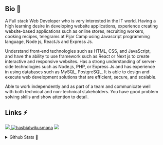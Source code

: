 ## Bio 📜
A Full stack Web Developer who is very interested in the IT world. Having a high learning desire in developing website applications, experience creating website-based applications such as online stores, recruiting workers, cooking recipes, telegrams at Pijar Camp using Javascript programming language, Node js, ReactJs and Express Js.

Understand front-end technologies such as HTML, CSS, and JavaScript, and have the ability to use framework such as React or Next js to create interactive and responsive websites. Has a strong understanding of server-side technologies such as Node.js, PHP, or Express Js and has experience in using databases such as MySQL, PostgreSQL. It is able to design and execute web development solutions that are efficient, secure, and scalable.

Able to work independently and as part of a team and communicate well with both technical and non-technical stakeholders. You have good problem solving skills and show attention to detail.


## Links ⚡
<a href="http://hasbialwi.epizy.com/" target="_blank"> <img src="https://img.shields.io/static/v1?style=for-the-badge&message=Website&color=000000&label=" /> </a> <a href="https://instagram.com/hasbialwikusmana"><img src="https://img.shields.io/static/v1?style=for-the-badge&message=Instagram&color=E4405F&logo=Instagram&logoColor=FFFFFF&label=" alt="hasbialwikusmana" /></a> <a href="https://codepen.io/mrcode7"><img src="https://img.shields.io/static/v1?style=for-the-badge&message=CodePen&color=000000&logo=CodePen&logoColor=FFFFFF&label=" /></a>


<details>
  <summary>Github Stats 💯 </summary>
  <img src="https://github-readme-stats.vercel.app/api/?username=mrcode7&show_icons=true" alt="git stats"> <img src="https://github-readme-stats.vercel.app/api/top-langs/?username=mrcode7" alt="Github stats">
  <br />
  <img src="https://komarev.com/ghpvc/?username=mrcode7" alt="Hasbi Alwi Kusmana" />
</details>
